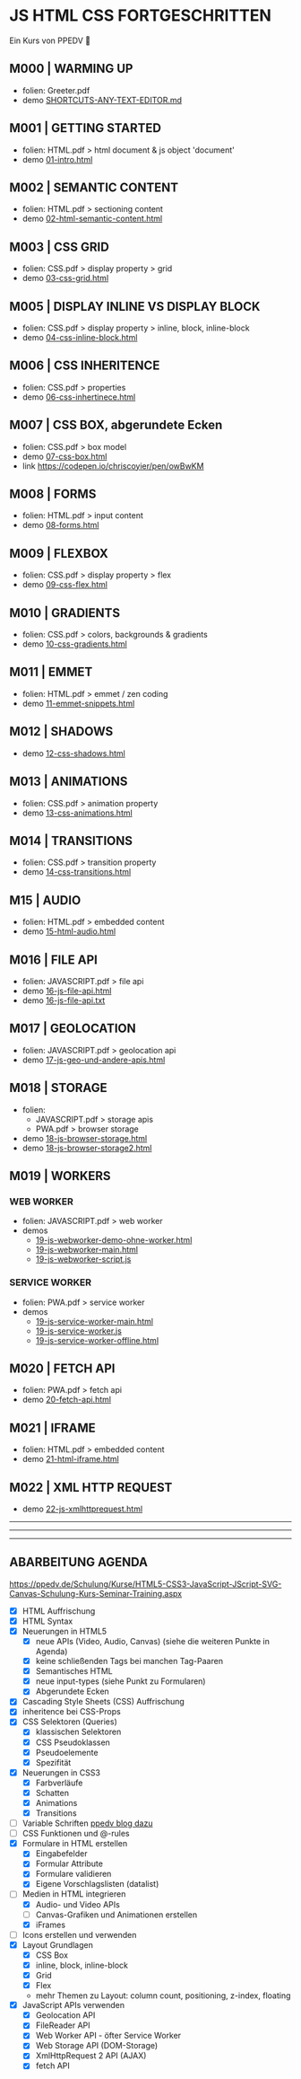 # JS HTML CSS FORTGESCHRITTEN

Ein Kurs von PPEDV :rocket:

## M000 | WARMING UP

- folien: Greeter.pdf
- demo [SHORTCUTS-ANY-TEXT-EDITOR.md](TRAINER/SHORTCUTS-ANY-TEXT-EDITOR.md)
  
## M001 | GETTING STARTED

- folien: HTML.pdf > html document & js object 'document'
- demo [01-intro.html](TRAINER/01-intro.html)

## M002 | SEMANTIC CONTENT

- folien: HTML.pdf > sectioning content
- demo [02-html-semantic-content.html](TRAINER/02-html-semantic-content.html)

## M003 | CSS GRID

- folien: CSS.pdf > display property > grid
- demo [03-css-grid.html](TRAINER/03-css-grid.html)

## M005 | DISPLAY INLINE VS DISPLAY BLOCK

- folien: CSS.pdf > display property > inline, block, inline-block
- demo [04-css-inline-block.html](TRAINER/04-css-inline-block.html)

## M006 | CSS INHERITENCE

- folien: CSS.pdf > properties
- demo [06-css-inhertinece.html](TRAINER/06-css-inhertinece.html)

## M007 | CSS BOX, abgerundete Ecken

- folien: CSS.pdf > box model
- demo [07-css-box.html](TRAINER/07-css-box.html)
- link <https://codepen.io/chriscoyier/pen/owBwKM>

## M008 | FORMS

- folien: HTML.pdf > input content
- demo [08-forms.html](TRAINER/08-forms.html)

## M009 | FLEXBOX

- folien: CSS.pdf > display property > flex
- demo [09-css-flex.html](TRAINER/09-css-flex.html)

## M010 | GRADIENTS

- folien: CSS.pdf > colors, backgrounds & gradients
- demo [10-css-gradients.html](TRAINER/10-css-gradients.html)

## M011 | EMMET

- folien: HTML.pdf > emmet / zen coding
- demo [11-emmet-snippets.html](TRAINER/11-emmet-snippets.html)

## M012 | SHADOWS

- demo [12-css-shadows.html](TRAINER/12-css-shadows.html)

## M013 | ANIMATIONS

- folien: CSS.pdf > animation property
- demo [13-css-animations.html](TRAINER/13-css-animations.html)

## M014 | TRANSITIONS

- folien: CSS.pdf > transition property
- demo [14-css-transitions.html](TRAINER/14-css-transitions.html)

## M15 | AUDIO

- folien: HTML.pdf > embedded content
- demo [15-html-audio.html](TRAINER/15-html-audio.html)

## M016 | FILE API

- folien: JAVASCRIPT.pdf > file api
- demo [16-js-file-api.html](TRAINER/16-js-file-api.html)
- demo [16-js-file-api.txt](TRAINER/16-js-file-api.txt)

## M017 | GEOLOCATION

- folien: JAVASCRIPT.pdf > geolocation api
- demo [17-js-geo-und-andere-apis.html](TRAINER/17-js-geo-und-andere-apis.html)

## M018 | STORAGE

- folien:
  - JAVASCRIPT.pdf > storage apis
  - PWA.pdf > browser storage
- demo [18-js-browser-storage.html](TRAINER/18-js-browser-storage.html)
- demo [18-js-browser-storage2.html](TRAINER/18-js-browser-storage2.html)

## M019 | WORKERS

### WEB WORKER

- folien: JAVASCRIPT.pdf > web worker
- demos
  - [19-js-webworker-demo-ohne-worker.html](TRAINER/19-js-webworker-demo-ohne-worker.html)
  - [19-js-webworker-main.html](TRAINER/19-js-webworker-main.html)
  - [19-js-webworker-script.js](TRAINER/19-js-webworker-script.js)

### SERVICE WORKER

- folien: PWA.pdf > service worker
- demos
  - [19-js-service-worker-main.html](TRAINER/19-js-service-worker-main.html)
  - [19-js-service-worker.js](TRAINER/19-js-service-worker.js)
  - [19-js-service-worker-offline.html](TRAINER/19-js-service-worker-offline.html)

## M020 | FETCH API

- folien: PWA.pdf > fetch api
- demo [20-fetch-api.html](TRAINER/20-fetch-api.html)

## M021 | IFRAME

- folien: HTML.pdf > embedded content
- demo [21-html-iframe.html](TRAINER/21-html-iframe.html)

## M022 | XML HTTP REQUEST

- demo [22-js-xmlhttprequest.html](TRAINER/22-js-xmlhttprequest.html)

---
---
---

## ABARBEITUNG AGENDA

<https://ppedv.de/Schulung/Kurse/HTML5-CSS3-JavaScript-JScript-SVG-Canvas-Schulung-Kurs-Seminar-Training.aspx>

- [x] HTML Auffrischung
- [x] HTML Syntax
- [x] Neuerungen in HTML5
  - [x] neue APIs (Video, Audio, Canvas) (siehe die weiteren Punkte in Agenda)
  - [x] keine schließenden Tags bei manchen Tag-Paaren
  - [x] Semantisches HTML
  - [x] neue input-types (siehe Punkt zu Formularen)
  - [x] Abgerundete Ecken
- [x] Cascading Style Sheets (CSS) Auffrischung
- [x] inheritence bei CSS-Props
- [x] CSS Selektoren (Queries)
  - [x] klassischen Selektoren
  - [x] CSS Pseudoklassen
  - [x] Pseudoelemente
  - [x] Spezifität
- [x] Neuerungen in CSS3
  - [x] Farbverläufe
  - [x] Schatten
  - [x] Animations
  - [x] Transitions
- [ ] Variable Schriften [ppedv blog dazu](https://blog.ppedv.de/post/variable-fonts-spezielle-schriftarten-furs-web)
- [ ] CSS Funktionen und @-rules
- [x] Formulare in HTML erstellen
  - [x] Eingabefelder
  - [x] Formular Attribute
  - [x] Formulare validieren
  - [x] Eigene Vorschlagslisten (datalist)
- [ ] Medien in HTML integrieren
  - [x] Audio- und Video APIs
  - [ ] Canvas-Grafiken und Animationen erstellen
  - [x] iFrames
- [ ] Icons erstellen und verwenden
- [x] Layout Grundlagen
  - [x] CSS Box
  - [x] inline, block, inline-block
  - [x] Grid
  - [x] Flex
  - mehr Themen zu Layout: column count, positioning, z-index, floating
- [x] JavaScript APIs verwenden
  - [x] Geolocation API
  - [x] FileReader API
  - [x] Web Worker API - öfter Service Worker
  - [x] Web Storage API (DOM-Storage)
  - [x] XmlHttpRequest 2 API (AJAX)
  - [x] fetch API
